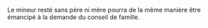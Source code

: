   
 Le mineur resté sans père ni mère pourra de la même manière être émancipé à la demande du conseil de famille.  

  
